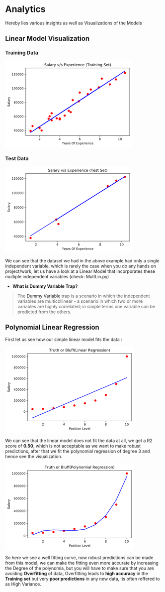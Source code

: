# Analytics
Hereby lies various insights as well as Visualizations of the Models

## Linear Model Visualization
### Training Data 
![Regression Line for Training Data](https://github.com/Lohomi/Analytics/blob/master/Training%20Data.png)

### Test Data
![TestData](https://github.com/Lohomi/Analytics/blob/master/Test%20Set.png)

We can see that the dataset we had in the above example had only a single independent variable, which is rarely the case when you do any   hands on project/work, let us have a look at a Linear Model that incorporates these multiple independent variables (check: MultLin.py)
  - **What is Dummy Variable Trap?**
  > The [Dummy Variable](https://www.algosome.com/articles/dummy-variable-trap-regression.html) trap is a scenario in which the independent variables are multicollinear - a scenario in which two or more        variables are highly correlated; in simple terms one variable can be predicted from the others. 
## Polynomial Linear Regression
First let us see how our simple linear model fits the data :

![](https://github.com/Lohomi/Analytics/blob/master/LinearReg(PolyModel).png)

We can see that the linear model does not fit the data at all, we get a R2 score of **0.50**, which is not acceptable as we want to make robust predictions, after that we fit the polynomial regression of degree 3 and hence see the visualization.

![](https://github.com/Lohomi/Analytics/blob/master/PolyRegVisualization(degree3).png)

So here we see a well fitting curve, now robust predictions can be made from this model, we can make the fitting even more accurate by increasing the Degree of the polynomia, but you will have to make sure that you are avoiding **Overfitting** of data, Overfitting leads to **high accuracy** in the **Training set** but very **poor predictions** in any new data, its often reffered to as High Variance.
